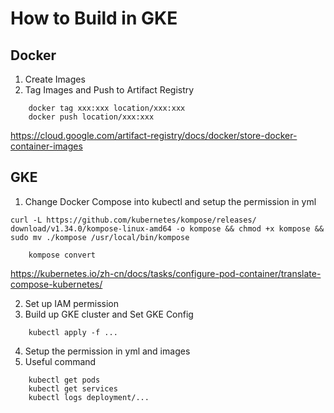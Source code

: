 # How to Build in GKE
## Docker
1. Create Images
2. Tag Images and Push to Artifact Registry
```
    docker tag xxx:xxx location/xxx:xxx
    docker push location/xxx:xxx
```
https://cloud.google.com/artifact-registry/docs/docker/store-docker-container-images
## GKE
1. Change Docker Compose into kubectl and setup the permission in yml
```
curl -L https://github.com/kubernetes/kompose/releases/ download/v1.34.0/kompose-linux-amd64 -o kompose && chmod +x kompose && sudo mv ./kompose /usr/local/bin/kompose
```

``` 
    kompose convert   
``` 
https://kubernetes.io/zh-cn/docs/tasks/configure-pod-container/translate-compose-kubernetes/

2. Set up IAM permission
3. Build up GKE cluster and Set GKE Config
```
    kubectl apply -f ...
```
4. Setup the permission in yml and images
5. Useful command
```
    kubectl get pods
    kubectl get services
    kubectl logs deployment/...
```
